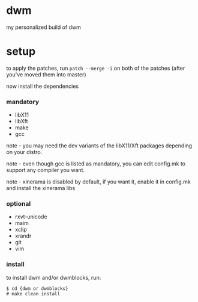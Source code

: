 # dwm
my personalized build of dwm

# setup
to apply the patches, run `patch --merge -i` on both of the patches (after you've moved them into master)

now install the dependencies

### mandatory
* libX11
* libXft
* make
* gcc

note - you may need the dev variants of the libX11/Xft packages depending on your distro.

note - even though gcc is listed as mandatory, you can edit config.mk to support any compiler you want.

note - xinerama is disabled by default, if you want it, enable it in config.mk and install the xinerama libs
### optional
* rxvt-unicode
* maim
* xclip
* xrandr
* git
* vim

### install
to install dwm and/or dwmblocks, run:

```
$ cd {dwm or dwmblocks}
# make clean install
```
